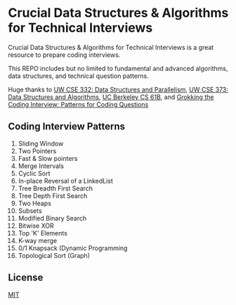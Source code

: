 # Crucial Data Structures & Algorithms for Technical Interviews

Crucial Data Structures & Algorithms for Technical Interviews is a great resource to prepare coding interviews.

This REPO includes but no limited to fundamental and advanced algorithms, data structures, and technical question patterns.

Huge thanks to [UW CSE 332: Data Structures and Parallelism](https://courses.cs.washington.edu/courses/cse332/21au/), [UW CSE 373: Data Structures and Algorithms](https://courses.cs.washington.edu/courses/cse373/19au/), [UC Berkeley CS 61B](https://inst.eecs.berkeley.edu/~cs61b/sp20/), and [Grokking the Coding Interview: Patterns for Coding Questions](https://www.educative.io/courses/grokking-the-coding-interview)

## Coding Interview Patterns

1. Sliding Window
2. Two Pointers
3. Fast & Slow pointers
4. Merge Intervals
5. Cyclic Sort
6. In-place Reversal of a LinkedList
7. Tree Breadth First Search
8. Tree Depth First Search
9. Two Heaps
10. Subsets
11. Modified Binary Search
12. Bitwise XOR
13. Top 'K' Elements
14. K-way merge
15. 0/1 Knapsack (Dynamic Programming
16. Topological Sort (Graph)

## License
[MIT](https://choosealicense.com/licenses/mit/)
